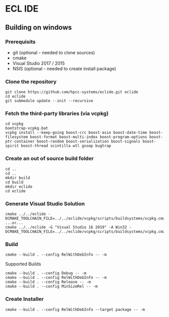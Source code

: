 # ECL IDE

##  Building on windows

### Prerequisits 
* git (optional - needed to clone sources)
* cmake
* Visual Studio 2017 / 2015
* NSIS (optional - needed to create install package)

### Clone the repository
```
git clone https://github.com/hpcc-systems/eclide.git eclide
cd eclide
git submodule update --init --recursive
```

### Fetch the third-party libraries (via vcpkg)
```
cd vcpkg
bootstrap-vcpkg.bat
vcpkg install --keep-going boost-crc boost-asio boost-date-time boost-filesystem boost-format boost-multi-index boost-program-options boost-ptr-container boost-random boost-serialization boost-signals boost-spirit boost-thread scintilla wtl gsoap bugtrap
```

### Create an out of source build folder
```
cd ..
cd ..
mkdir build
cd build
mkdir eclide
cd eclide
```

### Generate Visual Studio Solution
```
cmake ../../eclide -DCMAKE_TOOLCHAIN_FILE=../../eclide/vcpkg/scripts/buildsystems/vcpkg.cmake
...or...
cmake ../../eclide -G "Visual Studio 16 2019" -A Win32 -DCMAKE_TOOLCHAIN_FILE=../../eclide/vcpkg/scripts/buildsystems/vcpkg.cmake
```

### Build
```
cmake --build . --config RelWithDebInfo -- -m
```

Supported Builds
```
cmake --build . --config Debug -- -m
cmake --build . --config RelWithDebInfo -- -m
cmake --build . --config Release -- -m
cmake --build . --config MinSizeRel -- -m
```

### Create Installer
```
cmake --build . --config RelWithDebInfo --target package -- -m
```
